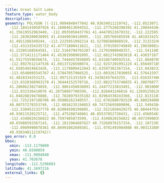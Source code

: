 ```yaml
---
title: Great Salt Lake
feature_type: water_body
description: ''
geometry: POLYGON ((-111.9094848477042 40.93634011219742, -112.0523071133084 41.0462168097869,
  -112.1841430507926 41.16004613694552, -112.2775268398391 41.29844430454377, -112.0523071133084
  41.35619552963449, -112.0935058437761 41.44478522678332, -112.2225951992214 41.40153557814117,
  -112.2830200038991 41.43449030418995, -112.285766585938 41.4818334253133, -112.1649169765737
  41.4921208349244, -112.2225951992214 41.52708580888919, -112.3132324062469 41.51269075369399,
  -112.4313354335722 41.47771800411621, -112.3791503749845 41.29638081411406, -112.4038696132634
  41.22205168564581, -112.5164794765287 41.21791980948357, -112.5411987148076 41.36238012470039,
  -112.5714111171464 41.45301998901095, -112.6812743983818 41.4303718778938, -112.7966308436771
  41.55175559656674, -112.7444457850895 41.63186740592514, -112.8048705897671 41.70367795743411,
  -112.8927612147536 41.69137326598074, -112.9257201991224 41.65649718963765, -113.0245971522379
  41.65854924663426, -113.1179809412843 41.63597302367154, -113.0438232264567 41.59490507890663,
  -113.0548095545767 41.57847057966525, -113.0932617030055 41.57641597312362, -113.0603027186366
  41.4818334253133, -112.997131331929 41.34382457643255, -113.0163574061479 41.3397004029913,
  -113.0328368983278 41.36444152578716, -113.0822753748855 41.3087607774418, -113.0795287928555
  41.28606238274859, -112.9861450038091 41.24477233833491, -112.9010009608525 41.25716209307913,
  -112.832336410076 41.20758897706599, -112.826843246016 41.12695250126978, -112.8405761561659
  41.04828819478888, -112.7828979335182 41.02964338243366, -112.8131103358571 40.97782452846064,
  -112.7252197108706 40.95086262340557, -112.6702880702529 40.88029480080606, -112.653808578073
  40.80757278353749, -112.6016235194853 40.74725695809096, -112.5494384608976 40.76182096435186,
  -112.5384521327776 40.82004508199805, -112.5521850429275 40.88444793431318, -112.5109863124688
  40.93011520125712, -112.475280746061 40.85537052720431, -112.4560546718511 40.77846163618837,
  -112.4340820156022 40.7597405873599, -112.4340820156022 40.69729900392661, -112.3626708827956
  40.65980593367143, -112.1813964687627 40.73268976157334, -112.1072387539261 40.80549383917661,
  -112.0989990078361 40.86991082689381, -111.9781493984808 40.90313380993487, -111.9094848477042
  40.93634011219742))
geo_error: 0.0
bbox:
  xmin: -113.1179809
  ymin: 40.6598059
  xmax: -111.9094848
  ymax: 41.703678
longitude: -112.5296683
latitude: 41.1697216
external_links: {}
---
```

